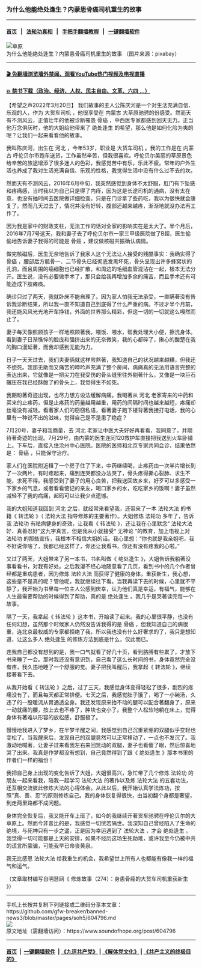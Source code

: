 ### 为什么他能绝处逢生？内蒙患骨癌司机重生的故事
------------------------

#### [首页](https://github.com/gfw-breaker/banned-news3/blob/master/README.md) &nbsp;&nbsp;|&nbsp;&nbsp; [法轮功真相](https://github.com/begood0513/basic/blob/master/README.md)  &nbsp;&nbsp;|&nbsp;&nbsp; [手把手翻墙教程](https://github.com/gfw-breaker/guides/wiki)  &nbsp;&nbsp;|&nbsp;&nbsp; [一键翻墙软件](https://github.com/gfw-breaker/nogfw/blob/master/README.md)  



<div><img alt="草原" src="https://img.soundofhope.org/2022-03/landscape-4612528__480-1647798138252.jpg"/>
<br/><figcaption class="caption">
 为什么他能绝处逢生？内蒙患骨癌司机重生的故事 （图片来源：pixabay）
</figcaption></div><hr/>

#### [ 🎬  免翻墙浏览墙外禁闻、观看YouTube热门视频及电视直播](https://github.com/gfw-breaker/HelloWorld)

#### [ 💥  禁书下载（政治、经济、人权、民主自由、文革、六四 ...）](https://github.com/gfw-breaker/books/blob/master/README.md)

<div><div class="Content__Wrapper sc-1bvya0-0 grZQxZ">
 <p class="meta-top">
  <span class="meta">
   【希望之声2022年3月20日】
  </span>
  我们故事的主人公陈庆河是一个对生活充满自信、乐观的人，作为
  <ok href="/term/711638">
   大货车司机
  </ok>
  ，他很享受在
  <ok href="/term/3105">
   内蒙古
  </ok>
  大草原驰骋的份感受。然而天有不测风云，正值壮年的他被诊断罹患
  <ok href="/term/57558">
   骨癌
  </ok>
  ，中西医专家都感到回天无力。正当他万念俱灰时，他的大姐给他带来了
  <ok href="/term/63707">
   绝处逢生
  </ok>
  的希望，那么他是如何化险为夷的呢？让我们一起来看看他的故事。
 </p>
 <p>
  我叫陈庆河，出生在
  <ok href="/term/13313">
   河北
  </ok>
  ，今年53岁，职业是
  <ok href="/term/711638">
   大货车司机
  </ok>
  。我的工作是在
  <ok href="/term/3105">
   内蒙古
  </ok>
  呼伦贝尔市跑车送货，工作虽然辛苦，但我很喜欢。呼伦贝尔美丽的草原景色给辛苦的旅途增添了很多迷人的色彩，我感觉苦中有乐，乐此不疲。常年的户外生活也养成了我对生活充满自信、乐观的性格，我觉得生活中没有什么过不去的坎。
 </p>
 <p>
  然而天有不测风云，2016年6月中旬，我突然感觉到身体不太舒服，肛门有下坠感和疼痛感，当时我以为自己只是得了内痔，因为这是长途司机的通病，没有太在意，也没有抽时间去医院做详细检查。只是在门诊拿了些药吃，我以为很快就会康复了。然而几天过去了，情况并没有好转，腹部还越来越疼，渐渐地就没办法再工作了。
 </p>
 <p>
  因为我是家中的财政支柱，无法工作的话对全家的影响实在是太大了。半个月后，2016年7月7号这天，我和妻子去了呼伦贝尔市一家三甲级医院做了B超，医生偷偷地告诉妻子我得的可能是
  <ok href="/term/57558">
   骨癌
  </ok>
  ，建议做核磁共振确认病情。
 </p>
 <p>
  做完核磁后，医生无奈地告诉了我家人这个无法让人接受的残酷事实：我确实得了
  <ok href="/term/57558">
   骨癌
  </ok>
  ，腰部后方骶骨一、二节骨头已经彻底发黑坏死，骨头呈现出许多蜂窝状的孔洞，而且周围的癌细胞也已经扩散，和周边的毛细血管混沾在一起，根本无法分开。医生说，没有必要做手术了，那只会给我再增加多余的痛苦，而且手术还有可能造成下肢瘫痪。
 </p>
 <p>
  确诊只过了两天，我就卧床不能自理了。因为家人怕我无法承受，一直瞒著没有告诉我诊断结果，所以我一直不知道自己到底得了什么严重的病。不过才半个月前，我还能风风光光地开车挣钱，外面的世界那么精彩，但这一切的一切就这么嘎然而止了。
 </p>
 <p>
  妻子每天像照顾孩子一样地照顾著我，喂饭、喂水，帮我处理大小便，擦洗身体。看到妻子日渐憔悴的脸庞和强挤出来的无奈微笑，我的心都碎了，揪心的酸楚在我的胸口漫延著，而我却感到无能为力。
 </p>
 <p>
  日子一天天过去，我们夫妻俩就这样煎熬著，我知道自己的状况越来越糟，但我还不想死。我那无助而又痛苦的呻吟声充满了整个房间，病痛真的无法用语言完整的表达出来，它就像是一把尖刀在我受伤的骨头缝里往外剔著什么，又像是一块巨石碾压在我已经酥脆了的骨头上，我觉得生不如死。
 </p>
 <p>
  我期盼著奇迹出现，也尽力想方设法缓解病痛。我喝著从
  <ok href="/term/13313">
   河北
  </ok>
  老家寄来的中药和买来的止疼药，但是止疼药的药量越用越重，用药的间隔时间也越来越短，疼痛却丝毫没有减轻。看著家人们的窃窃私语，看著妻子跑下楼背著我接打电话，我的心里有一种说不出的滋味，觉得自己是不是患了绝症？
 </p>
 <p>
  7月20号，妻子和我商量，去
  <ok href="/term/13313">
   河北
  </ok>
  老家让中医大夫好好再看看，我同意了，并期待著奇迹的出现。7月29号，由内蒙的医生连同120救护车直接把我送到火车卧铺上。下车后，直接入住沧州中心医院。医院的医师和北京专家共同会诊，结果依然是：
  <ok href="/term/57558">
   骨癌
  </ok>
  ，只能保守治疗。
 </p>
 <p>
  家人们在医院附近租了一个房子住了下来，中药继续喝，止疼药由一次半片增长到了一次两片，有时疼起来，痛到连哭都没办法哭了，骨头疼得撕心裂肺、求生不能，求死不得。我感受到了妻子的用心良苦，把我送回故乡来，好歹可以多感受一下家乡的气息，或者看看惦记的亲友，喝口家乡的水，吃吃家乡的饭啊！妻子虽然减轻不了我的病痛，起码可以让我少点遗憾。
 </p>
 <p>
  我的大姐知道我回到
  <ok href="/term/13313">
   河北
  </ok>
  之后，就经常来看望我，还带来了一本
  <ok href="/term/8055">
   法轮大法
  </ok>
  的书籍《
  <ok href="/term/4799">
   转法轮
  </ok>
  》（
  <ok href="/term/8055">
   法轮大法
  </ok>
  指导修炼的主要著作）。大姐修炼
  <ok href="/term/968">
   法轮功
  </ok>
  多年了，告诉我
  <ok href="/term/968">
   法轮功
  </ok>
  有祛病健身的奇效，让我看《
  <ok href="/term/4799">
   转法轮
  </ok>
  》，还让我在心里默念“
  <ok href="/term/8055">
   法轮大法
  </ok>
  好、真善忍好”这九字真言。但是我从小就接受“
  <ok href="/term/12980">
   无神论
  </ok>
  ”的教育，加上电视上对
  <ok href="/term/968">
   法轮功
  </ok>
  的那些宣传，我根本不相信大姐的话。我心里想：“你也就是我亲姐吧，我不好说你啥了，我都已经这样了，你还让我看书，你还有没有疼我的心啦。”
 </p>
 <p>
  又过了两天，大姐带来了另一本书，书名叫做《
  <ok href="/term/63707">
   绝处逢生
  </ok>
  》，大姐告诉我躺著没事看看书，对我有好处。之后我漫不经心地随意看了几页，看到书中的几个作者曾经都是重病患者，因为修炼
  <ok href="/term/8055">
   法轮大法
  </ok>
  而获得了健康的身体，重获新生，我心想，这些是不是真的呢？管他呢，我就继续往下看。当我再读下去的时候，心里就不平静了，我开始为书里每一位主人公感到庆幸，认为他们真是幸运，有福气，能够在人生最需要帮助的时候得到了帮助，真的是
  <ok href="/term/63707">
   绝处逢生
  </ok>
  。我几乎是哭著读完每一个故事。
 </p>
 <p>
  隔了一天，我拿起《
  <ok href="/term/4799">
   转法轮
  </ok>
  》这本书，开始读了起来。我的心里很平静，也没有任何幻想，虽然那个时候家人仍然没告诉我得的是
  <ok href="/term/57558">
   骨癌
  </ok>
  ，但我知道自己的病很重，连北京最权威的专家都拒绝了我，所以我也没有什么好奢求的了，我只是想知道，让这么多人
  <ok href="/term/63707">
   绝处逢生
  </ok>
  的修炼方法到底是什么，仅此而已。
 </p>
 <p>
  连我自己都没有想到的是，我一口气就看了好几十页，看到胳膊有些累了，才放下书来睡了一会。那时我还没有意识到，自己看了这么长时间的书，身体竟然完全没有疼，我久违地睡了一个舒服的觉。妻子把我叫醒后，我拿起《
  <ok href="/term/4799">
   转法轮
  </ok>
  》，继续接著看下去。
 </p>
 <p>
  从我开始看《
  <ok href="/term/4799">
   转法轮
  </ok>
  》之后，过了三天，我感觉身体变得轻松了很多，剧烈的疼痛没有了，而且每天都正常排便。七天之后，我感觉肚子饿了，喝了一小碗汤，久违了的一股暖流从胃通透全身。我还发现原来抬不动的腿可以配合著翻身了，原来一动就痛的腰，按上去也不疼了，肿块也变小了。我整个人松软地躺在床上，觉得身体有著难以形容的放松感，舒服极了。
 </p>
 <p>
  慢慢地我进入了梦乡，在半梦半醒之间，我感觉到自己沉重紧绷的双腿似乎变轻也变松了。当我醒来后，发现自己的双腿竟然可以正常移动了，一点也不发沉了。我激动地喊著，让妻子过来看我左右来回晃动的双腿，妻子也看傻了眼，然后惊喜地哭了出来。我真是作梦都没有想到，自己竟然得到了跟《
  <ok href="/term/63707">
   绝处逢生
  </ok>
  》那本书里的作者们一样的福份！
 </p>
 <p>
  我把自己身上出现的变化告诉了大姐，大姐很高兴，急忙带了几个修炼
  <ok href="/term/968">
   法轮功
  </ok>
  的朋友一起来看我，陪我一起学习
  <ok href="/term/8055">
   法轮大法
  </ok>
  的著作以及炼
  <ok href="/term/8055">
   法轮大法
  </ok>
  的五套功法，还互相交流彼此修炼大法的心得体会。从此以后，我开始认真学法炼功，按照“真、善、忍”的原则修炼自己。我的身体恢复得很快，由当初翻个身都是奢望，到走两里路都不成问题。
 </p>
 <p>
  身体完全恢复后，我又能开车上班了，如今的我继续开著货车驰骋在呼伦贝尔的大草原上。然而今非昔比的是，我感觉一切恍若隔世。我深知自己曾经陷入了生命的绝境，与死神只有一步之遥，正是因为幸运遇到了
  <ok href="/term/8055">
   法轮大法
  </ok>
  ，才会
  <ok href="/term/63707">
   绝处逢生
  </ok>
  。我觉得一切可能都是上天的安排，如果不经历这场生死劫难，或许我至今仍被中共的谎言所蒙骗，可能我早已命丧黄泉。
 </p>
 <p>
  我无比感恩
  <ok href="/term/8055">
   法轮大法
  </ok>
  给我重生的机会，我希望世上所有人也都能有像我一样的福气和运气。
 </p>
 <p>
  （文章取材编写自明慧网《
  <ok href="https://www.mhradio.org/showprogram/12974.html">
   修炼故事（274）：身患骨癌的大货车司机重获新生
  </ok>
  》）
 </p>
</div>
</div>
<hr/>
手机上长按并复制下列链接或二维码分享本文章：<br/>
https://github.com/gfw-breaker/banned-news3/blob/master/pages/soh5/604796.md <br/>
<a href='https://github.com/gfw-breaker/banned-news3/blob/master/pages/soh5/604796.md'><img src='https://github.com/gfw-breaker/banned-news3/blob/master/pages/soh5/604796.md.png'/></a> <br/>
原文地址（需翻墙访问）：https://www.soundofhope.org/post/604796


------------------------
#### [首页](https://github.com/gfw-breaker/banned-news3/blob/master/README.md) &nbsp;|&nbsp; [一键翻墙软件](https://github.com/gfw-breaker/nogfw/blob/master/README.md) &nbsp;| [《九评共产党》](https://github.com/gfw-breaker/9ping.md/blob/master/README.md#九评之一评共产党是什么) | [《解体党文化》](https://github.com/gfw-breaker/jtdwh.md/blob/master/README.md) | [《共产主义的终极目的》](https://github.com/gfw-breaker/gczydzjmd.md/blob/master/README.md)


<img src='http://gfw-breaker.win/banned-news3/pages/soh5/604796.md' width='0px' height='0px'/>